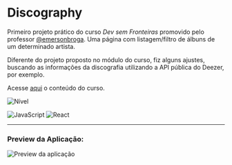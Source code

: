 # Discography

Primeiro projeto prático do curso *Dev sem Fronteiras* promovido pelo professor [@emersonbroga](https://github.com/emersonbroga/). Uma página com listagem/filtro de álbuns de um determinado artista.

Diferente do projeto proposto no módulo do curso, fiz alguns ajustes, buscando as informações da discografia utilizando a API pública do Deezer, por exemplo.

Acesse [aqui](https://hotmart.com/pt-br/club/emersonbrogadev/products) o conteúdo do curso.

![Nível](https://img.shields.io/badge/nível-Básico-green?style=for-the-badge)

![JavaScript](https://img.shields.io/badge/javascript-%23007ACC.svg?style=for-the-badge&logo=javascript&logoColor=white)
![React](https://img.shields.io/badge/react-%2320232a.svg?style=for-the-badge&logo=react&logoColor=%2361DAFB)

***

### Preview da Aplicação:
![Preview da aplicação](preview.gif)